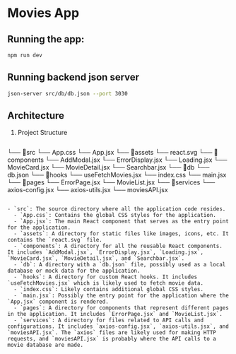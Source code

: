 # Movies App

## Running the app:
```bash
npm run dev
```


## Running backend json server
```bash
json-server src/db/db.json --port 3030
```

## Architecture
1. Project Structure
    ```
└── 📁src
    └── App.css
    └── App.jsx
    └── 📁assets
        └── react.svg
    └── 📁components
        └── AddModal.jsx
        └── ErrorDisplay.jsx
        └── Loading.jsx
        └── MovieCard.jsx
        └── MovieDetail.jsx
        └── Searchbar.jsx
    └── 📁db
        └── db.json
    └── 📁hooks
        └── useFetchMovies.jsx
    └── index.css
    └── main.jsx
    └── 📁pages
        └── ErrorPage.jsx
        └── MovieList.jsx
    └── 📁services
        └── axios-config.jsx
        └── axios-utils.jsx
        └── moviesAPI.jsx
```

- `src`: The source directory where all the application code resides.
  - `App.css`: Contains the global CSS styles for the application.
  - `App.jsx`: The main React component that serves as the entry point for the application.
  - `assets`: A directory for static files like images, icons, etc. It contains the `react.svg` file.
  - `components`: A directory for all the reusable React components. It includes `AddModal.jsx`, `ErrorDisplay.jsx`, `Loading.jsx`, `MovieCard.jsx`, `MovieDetail.jsx`, and `Searchbar.jsx`.
  - `db`: A directory with a `db.json` file, possibly used as a local database or mock data for the application.
  - `hooks`: A directory for custom React hooks. It includes `useFetchMovies.jsx` which is likely used to fetch movie data.
  - `index.css`: Likely contains additional global CSS styles.
  - `main.jsx`: Possibly the entry point for the application where the `App.jsx` component is rendered.
  - `pages`: A directory for components that represent different pages in the application. It includes `ErrorPage.jsx` and `MovieList.jsx`.
  - `services`: A directory for files related to API calls and configurations. It includes `axios-config.jsx`, `axios-utils.jsx`, and `moviesAPI.jsx`. The `axios` files are likely used for making HTTP requests, and `moviesAPI.jsx` is probably where the API calls to a movie database are made.